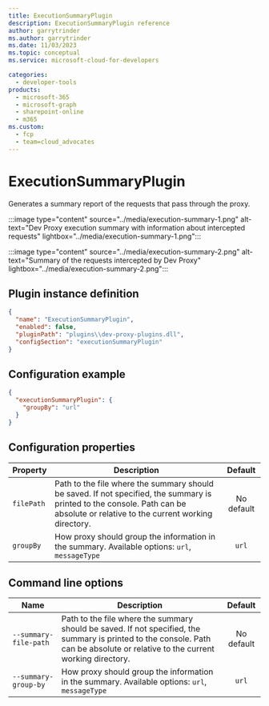 ```yaml
---
title: ExecutionSummaryPlugin
description: ExecutionSummaryPlugin reference
author: garrytrinder
ms.author: garrytrinder
ms.date: 11/03/2023
ms.topic: conceptual
ms.service: microsoft-cloud-for-developers

categories:
  - developer-tools
products:
  - microsoft-365
  - microsoft-graph
  - sharepoint-online
  - m365
ms.custom:
  - fcp
  - team=cloud_advocates
---
```


# ExecutionSummaryPlugin

Generates a summary report of the requests that pass through the proxy.

:::image type="content" source="../media/execution-summary-1.png" alt-text="Dev Proxy execution summary with information about intercepted requests" lightbox="../media/execution-summary-1.png":::

:::image type="content" source="../media/execution-summary-2.png" alt-text="Summary of the requests intercepted by Dev Proxy" lightbox="../media/execution-summary-2.png":::

## Plugin instance definition

```json
{
  "name": "ExecutionSummaryPlugin",
  "enabled": false,
  "pluginPath": "plugins\\dev-proxy-plugins.dll",
  "configSection": "executionSummaryPlugin"
}
```

## Configuration example

```json
{
  "executionSummaryPlugin": {
    "groupBy": "url"
  }
}
```

## Configuration properties

| Property | Description | Default |
|----------|-------------|:-------:|
| `filePath` | Path to the file where the summary should be saved. If not specified, the summary is printed to the console. Path can be absolute or relative to the current working directory. | No default |
| `groupBy` | How proxy should group the information in the summary. Available options: `url`, `messageType` | `url` |

## Command line options

| Name | Description | Default |
|----------|-------------|:-------:|
| `--summary-file-path` | Path to the file where the summary should be saved. If not specified, the summary is printed to the console. Path can be absolute or relative to the current working directory. | No default |
| `--summary-group-by` | How proxy should group the information in the summary. Available options: `url`, `messageType` | `url` |
